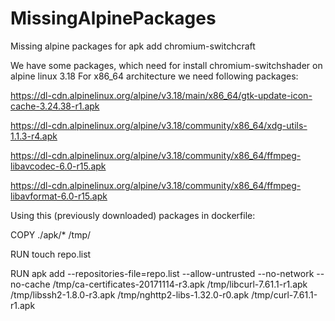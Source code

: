 # MissingAlpinePackages
Missing alpine packages for apk add chromium-switchcraft

We have some packages, which need for install chromium-switchshader on alpine linux 3.18
For x86_64 architecture we need following packages:

https://dl-cdn.alpinelinux.org/alpine/v3.18/main/x86_64/gtk-update-icon-cache-3.24.38-r1.apk

https://dl-cdn.alpinelinux.org/alpine/v3.18/community/x86_64/xdg-utils-1.1.3-r4.apk

https://dl-cdn.alpinelinux.org/alpine/v3.18/community/x86_64/ffmpeg-libavcodec-6.0-r15.apk

https://dl-cdn.alpinelinux.org/alpine/v3.18/community/x86_64/ffmpeg-libavformat-6.0-r15.apk

Using this (previously downloaded) packages in dockerfile:

COPY ./apk/* /tmp/

RUN touch repo.list

RUN apk add --repositories-file=repo.list --allow-untrusted --no-network --no-cache /tmp/ca-certificates-20171114-r3.apk /tmp/libcurl-7.61.1-r1.apk /tmp/libssh2-1.8.0-r3.apk /tmp/nghttp2-libs-1.32.0-r0.apk /tmp/curl-7.61.1-r1.apk

